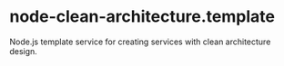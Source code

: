 # node-clean-architecture.template
Node.js template service for creating services with clean architecture design.
